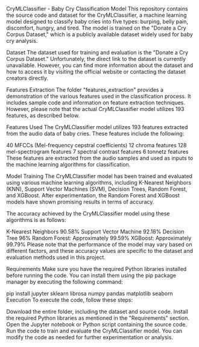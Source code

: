 CryMLClassifier - Baby Cry Classification Model
This repository contains the source code and dataset for the CryMLClassifier, a machine learning model designed to classify baby cries into five types: burping, belly pain, discomfort, hungry, and tired. The model is trained on the "Donate a Cry Corpus Dataset," which is a publicly available dataset widely used for baby cry analysis.

Dataset
The dataset used for training and evaluation is the "Donate a Cry Corpus Dataset." Unfortunately, the direct link to the dataset is currently unavailable. However, you can find more information about the dataset and how to access it by visiting the official website or contacting the dataset creators directly.

Features Extraction
The folder "features_extraction" provides a demonstration of the various features used in the classification process. It includes sample code and information on feature extraction techniques. However, please note that the actual CryMLClassifier model utilizes 193 features, as described below.

Features Used
The CryMLClassifier model utilizes 193 features extracted from the audio data of baby cries. These features include the following:

40 MFCCs (Mel-frequency cepstral coefficients)
12 chroma features
128 mel-spectrogram features
7 spectral contrast features
6 tonnetz features
These features are extracted from the audio samples and used as inputs to the machine learning algorithms for classification.

Model Training
The CryMLClassifier model has been trained and evaluated using various machine learning algorithms, including K-Nearest Neighbors (KNN), Support Vector Machines (SVM), Decision Trees, Random Forest, and XGBoost. After experimentation, the Random Forest and XGBoost models have shown promising results in terms of accuracy.

The accuracy achieved by the CryMLClassifier model using these algorithms is as follows:

K-Nearest Neighbors 90.58%
Support Vector Machine 92.18%
Decision Tree 96%
Random Forest: Approximately 99.59%
XGBoost: Approximately 99.79%
Please note that the performance of the model may vary based on different factors, and these accuracy values are specific to the dataset and evaluation methods used in this project.

Requirements
Make sure you have the required Python libraries installed before running the code. You can install them using the pip package manager by executing the following command:

pip install jupyter sklearn librosa numpy pandas matplotlib seaborn
Execution
To execute the code, follow these steps:

Download the entire folder, including the dataset and source code.
Install the required Python libraries as mentioned in the "Requirements" section.
Open the Jupyter notebook or Python script containing the source code.
Run the code to train and evaluate the CryMLClassifier model.
You can modify the code as needed for further experimentation or analysis.
